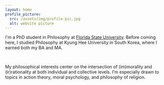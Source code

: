 ```yaml
---
layout: home
profile_picture:
  src: /assets/img/profile-pic.jpg
  alt: website picture
---
```


<p>
  I'm a PhD student in Philosophy at <a href="https://philosophy.fsu.edu/">Florida State University</a>. Before coming here, I studied Philosophy at Kyung Hee University in South Korea, where I earned both my BA and MA. 
</p>

<br>

<p>
  My philosophical interests center on the intersection of (im)morality and (ir)rationality at both individual and collective levels. I’m especially drawn to topics in action theory, moral psychology, and philosophy of religion.
</p>
